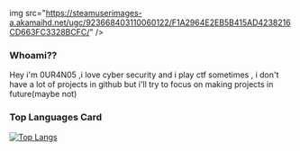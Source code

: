 img src="https://steamuserimages-a.akamaihd.net/ugc/923668403110060122/F1A2964E2EB5B415AD4238216CD663FC3328BCFC/" />
### Whoami??


Hey i'm 0UR4N05 ,i love cyber security and i play ctf sometimes , i don't have a lot of projects in github but i'll try to focus on making projects in future(maybe not)

### Top Languages Card

[![Top Langs](https://github-readme-stats.vercel.app/api/top-langs/?username=anuraghazra)](https://github.com/anuraghazra/github-readme-stats)
